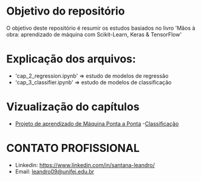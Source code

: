 # Objetivo do repositório

O objetivo deste repositório é resumir os estudos basiados no livro 'Mãos à obra: aprendizado de máquina com Scikit-Learn, Keras & TensorFlow'

# Explicação dos arquivos:

- 'cap_2_regression.ipynb' => estudo de modelos de regressão
- 'cap_3_classifier.ipynb' => estudo de modelos de classificação

# Vizualização do capítulos

- [Projeto de aprendizado de Máquina Ponta a Ponta](https://nbviewer.org/github/leandrosantana09/oreilly_project/blob/main/cap_2_regression.ipynb)
-[Classificação](https://nbviewer.org/github/leandrosantana09/oreilly_project/blob/main/cap_3_classifier.ipynb)

# CONTATO PROFISSIONAL

- Linkedin: https://www.linkedin.com/in/santana-leandro/
- Email: leandro09@unifei.edu.br